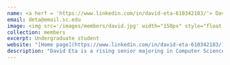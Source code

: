```yaml
---
name: <a herf = 'https://www.linkedin.com/in/david-eta-610342183/'> David Eta </a>
email: deta@email.sc.edu
image: <img src='/images/members/david.jpg' width="150px" style="float:left; margin:0px 10px 0px 0px;">
collection: members
excerpt: Undergraduate student
website: "[Home page](https://www.linkedin.com/in/david-eta-610342183/)"
description: "David Eta is a rising senior majoring in Computer Science. His research interests include applications of AI and ML in medical diagnoses." 
---
```

